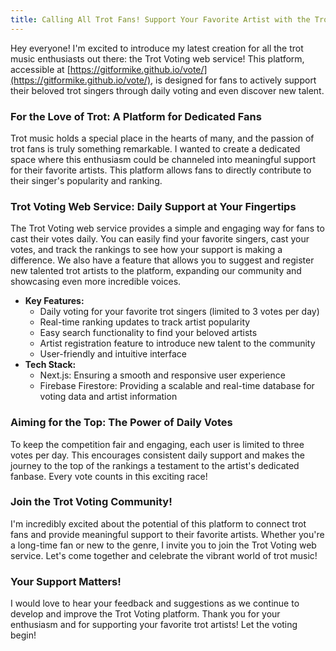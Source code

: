 ```yaml
---
title: Calling All Trot Fans! Support Your Favorite Artist with the Trot Voting Web Service!
---
```


Hey everyone! I'm excited to introduce my latest creation for all the trot music enthusiasts out there: the Trot Voting web service! This platform, accessible at [https://gitformike.github.io/vote/](https://gitformike.github.io/vote/), is designed for fans to actively support their beloved trot singers through daily voting and even discover new talent.

### For the Love of Trot: A Platform for Dedicated Fans

Trot music holds a special place in the hearts of many, and the passion of trot fans is truly something remarkable. I wanted to create a dedicated space where this enthusiasm could be channeled into meaningful support for their favorite artists. This platform allows fans to directly contribute to their singer's popularity and ranking.

### Trot Voting Web Service: Daily Support at Your Fingertips

The Trot Voting web service provides a simple and engaging way for fans to cast their votes daily. You can easily find your favorite singers, cast your votes, and track the rankings to see how your support is making a difference. We also have a feature that allows you to suggest and register new talented trot artists to the platform, expanding our community and showcasing even more incredible voices.

* **Key Features:**
    * Daily voting for your favorite trot singers (limited to 3 votes per day)
    * Real-time ranking updates to track artist popularity
    * Easy search functionality to find your beloved artists
    * Artist registration feature to introduce new talent to the community
    * User-friendly and intuitive interface
* **Tech Stack:**
    * Next.js: Ensuring a smooth and responsive user experience
    * Firebase Firestore: Providing a scalable and real-time database for voting data and artist information

### Aiming for the Top: The Power of Daily Votes

To keep the competition fair and engaging, each user is limited to three votes per day. This encourages consistent daily support and makes the journey to the top of the rankings a testament to the artist's dedicated fanbase. Every vote counts in this exciting race!

### Join the Trot Voting Community!

I'm incredibly excited about the potential of this platform to connect trot fans and provide meaningful support to their favorite artists. Whether you're a long-time fan or new to the genre, I invite you to join the Trot Voting web service. Let's come together and celebrate the vibrant world of trot music!

### Your Support Matters!

I would love to hear your feedback and suggestions as we continue to develop and improve the Trot Voting platform. Thank you for your enthusiasm and for supporting your favorite trot artists! Let the voting begin!